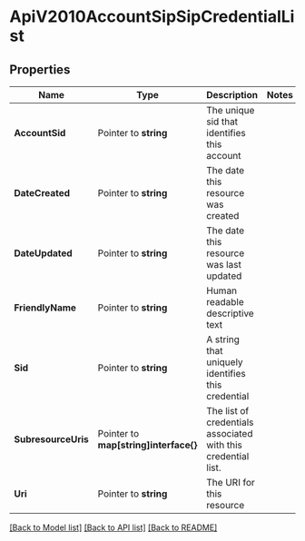 # ApiV2010AccountSipSipCredentialList

## Properties

Name | Type | Description | Notes
------------ | ------------- | ------------- | -------------
**AccountSid** | Pointer to **string** | The unique sid that identifies this account |
**DateCreated** | Pointer to **string** | The date this resource was created |
**DateUpdated** | Pointer to **string** | The date this resource was last updated |
**FriendlyName** | Pointer to **string** | Human readable descriptive text |
**Sid** | Pointer to **string** | A string that uniquely identifies this credential |
**SubresourceUris** | Pointer to **map[string]interface{}** | The list of credentials associated with this credential list. |
**Uri** | Pointer to **string** | The URI for this resource |

[[Back to Model list]](../README.md#documentation-for-models) [[Back to API list]](../README.md#documentation-for-api-endpoints) [[Back to README]](../README.md)


